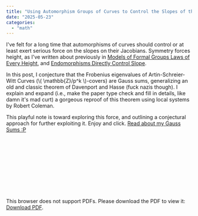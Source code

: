```yaml
---
title: "Using Automorphism Groups of Curves to Control the Slopes of their Jacobians"
date: "2025-05-23"
categories: 
  - "math"
---
```

I've felt for a long time that automorphisms of curves should control or at least exert serious force on the slopes on their Jacobians. Symmetry forces height, as I've written about previously in [Models of Formal Groups Laws of Every Height](https://rin.io/every-height/), and [Endomorphisms Directly Control Slope](https://rin.io/height-is-symmetry/).  

In this post, I conjecture that the Frobenius eigenvalues of Artin-Schreier-Witt Curves (\\( \mathbb{Z}/p^k \\)-covers) are Gauss sums, generalizing an old and classic theorem of Davenport and Hasse (fuck nazis though). I explain and expand (i.e., make the paper type check and fill in details, like damn it's mad curt) a gorgeous reproof of this theorem using local systems by Robert Coleman.

This playful note is toward exploring this force, and outlining a conjectural approach for further exploiting it. Enjoy and click. [Read about my Gauss Sums :P](/pdfs/Gauss_sums.pdf)

<object data="http://rin.io/pdfs/Gauss_sums.pdf" type="application/pdf" width="700px" height="700px">
    <embed src="http://rin.io/pdfs/Gauss_sums.pdf">
        <p>This browser does not support PDFs. Please download the PDF to view it: <a href="http://rin.io/pdfs/Gauss_sums.pdf">Download PDF</a>.</p>
    </embed>
</object>
